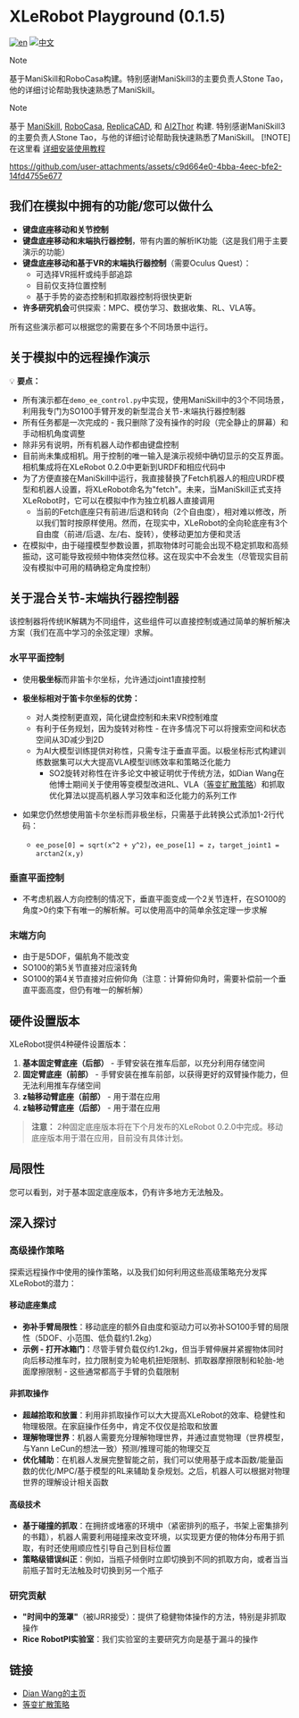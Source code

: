 # XLeRobot Playground (0.1.5)

[![en](https://img.shields.io/badge/lang-en-red.svg)](sim.md)
[![中文](https://img.shields.io/badge/lang-中文-green.svg)](sim_CN.md)

> [!NOTE] 
> 基于ManiSkill和RoboCasa构建。特别感谢ManiSkill3的主要负责人Stone Tao，他的详细讨论帮助我快速熟悉了ManiSkill。

> [!NOTE] 
> 基于 [ManiSkill](https://maniskill.readthedocs.io/en/latest/index.html), [RoboCasa](https://github.com/robocasa/robocasa), [ReplicaCAD](https://aihabitat.org/datasets/replica_cad/), 和 [AI2Thor](https://github.com/allenai/ai2thor) 构建. 特别感谢ManiSkill3的主要负责人Stone Tao，与他的详细讨论帮助我快速熟悉了ManiSkill。
> [!NOTE] 
> 在这里看 [详细安装使用教程](sim_guide_CN.md)

https://github.com/user-attachments/assets/c9d664e0-4bba-4eec-bfe2-14fd4755e677


## 我们在模拟中拥有的功能/您可以做什么

- **键盘底座移动和关节控制** 
- **键盘底座移动和末端执行器控制**，带有内置的解析IK功能（这是我们用于主要演示的功能）
- **键盘底座移动和基于VR的末端执行器控制**（需要Oculus Quest）：
  - 可选择VR摇杆或纯手部追踪
  - 目前仅支持位置控制
  - 基于手势的姿态控制和抓取器控制将很快更新
- **许多研究机会**可供探索：MPC、模仿学习、数据收集、RL、VLA等。

所有这些演示都可以根据您的需要在多个不同场景中运行。

## 关于模拟中的远程操作演示

💡 **要点：**

- 所有演示都在`demo_ee_control.py`中实现，使用ManiSkill中的3个不同场景，利用我专门为SO100手臂开发的新型混合关节-末端执行器控制器
- 所有任务都是一次完成的 - 我只删除了没有操作的时段（完全静止的屏幕）和手动相机角度调整
- 除非另有说明，所有机器人动作都由键盘控制
- 目前尚未集成相机。用于控制的唯一输入是演示视频中确切显示的交互界面。相机集成将在XLeRobot 0.2.0中更新到URDF和相应代码中
- 为了方便直接在ManiSkill中运行，我直接替换了Fetch机器人的相应URDF模型和机器人设置，将XLeRobot命名为"fetch"。未来，当ManiSkill正式支持XLeRobot时，它可以在模拟中作为独立机器人直接调用
  - 当前的Fetch底座只有前进/后退和转向（2个自由度），相对难以修改，所以我们暂时按原样使用。然而，在现实中，XLeRobot的全向轮底座有3个自由度（前进/后退、左/右、旋转），使移动更加方便和灵活
- 在模拟中，由于碰撞模型参数设置，抓取物体时可能会出现不稳定抓取和高频振动，这可能导致视频中物体突然位移。这在现实中不会发生（尽管现实目前没有模拟中可用的精确稳定角度控制）

## 关于混合关节-末端执行器控制器

该控制器将传统IK解耦为不同组件，这些组件可以直接控制或通过简单的解析解决方案（我们在高中学习的余弦定理）求解。

### 水平平面控制
- 使用**极坐标**而非笛卡尔坐标，允许通过joint1直接控制
- **极坐标相对于笛卡尔坐标的优势：**
  - 对人类控制更直观，简化键盘控制和未来VR控制难度
  - 有利于任务规划，因为旋转对称性 - 在许多情况下可以将搜索空间和状态空间从3D减少到2D
  - 为AI大模型训练提供对称性，只需专注于垂直平面。以极坐标形式构建训练数据集可以大大提高VLA模型训练效率和策略泛化能力
    - SO2旋转对称性在许多论文中被证明优于传统方法，如Dian Wang在他博士期间关于使用等变模型改进RL、VLA（[等变扩散策略](https://equidiff.github.io/)）和抓取优化算法以提高机器人学习效率和泛化能力的系列工作

- 如果您仍然想使用笛卡尔坐标而非极坐标，只需基于此转换公式添加1-2行代码：
  - `ee_pose[0] = sqrt(x^2 + y^2)`，`ee_pose[1] = z`，`target_joint1 = arctan2(x,y)`

### 垂直平面控制
- 不考虑机器人方向控制的情况下，垂直平面变成一个2关节连杆，在SO100的角度>0约束下有唯一的解析解。可以使用高中的简单余弦定理一步求解

### 末端方向
- 由于是5DOF，偏航角不能改变
- SO100的第5关节直接对应滚转角
- SO100的第4关节直接对应俯仰角（注意：计算俯仰角时，需要补偿前一个垂直平面高度，但仍有唯一的解析解）

## 硬件设置版本

XLeRobot提供4种硬件设置版本：

1. **基本固定臂底座（后部）** - 手臂安装在推车后部，以充分利用存储空间
2. **固定臂底座（前部）** - 手臂安装在推车前部，以获得更好的双臂操作能力，但无法利用推车存储空间
3. **z轴移动臂底座（前部）** - 用于潜在应用
4. **z轴移动臂底座（后部）** - 用于潜在应用

> **注意：** 2种固定底座版本将在下个月发布的XLeRobot 0.2.0中完成。移动底座版本用于潜在应用，目前没有具体计划。



## 局限性

您可以看到，对于基本固定底座版本，仍有许多地方无法触及。

## 深入探讨

### 高级操作策略

探索远程操作中使用的操作策略，以及我们如何利用这些高级策略充分发挥XLeRobot的潜力：

#### 移动底座集成
- **弥补手臂局限性**：移动底座的额外自由度和驱动力可以弥补SO100手臂的局限性（5DOF、小范围、低负载约1.2kg）
- **示例 - 打开冰箱门**：尽管手臂负载仅约1.2kg，但当手臂伸展并紧握物体同时向后移动推车时，拉力限制变为轮电机扭矩限制、抓取器摩擦限制和轮胎-地面摩擦限制 - 这些通常都高于手臂的负载限制

#### 非抓取操作
- **超越拾取和放置**：利用非抓取操作可以大大提高XLeRobot的效率、稳健性和物理极限。在家庭操作任务中，肯定不仅仅是拾取和放置
- **理解物理世界**：机器人需要充分理解物理世界，并通过直觉物理（世界模型，与Yann LeCun的想法一致）预测/推理可能的物理交互
- **优化辅助**：在机器人发展完整智能之前，我们可以使用基于成本函数/能量函数的优化/MPC/基于模型的RL来辅助复杂规划。之后，机器人可以根据对物理世界的理解设计相关函数

#### 高级技术
- **基于碰撞的抓取**：在拥挤或堵塞的环境中（紧密排列的瓶子，书架上密集排列的书籍），机器人需要利用碰撞来改变环境，以实现更方便的物体分布用于抓取，有时还使用顺应性引导自己到目标位置
- **策略级错误纠正**：例如，当瓶子倾倒时立即切换到不同的抓取方向，或者当当前瓶子暂时无法触及时切换到另一个瓶子

### 研究贡献
- **"时间中的笼罩"**（被IJRR接受）：提供了稳健物体操作的方法，特别是非抓取操作
- **Rice RobotPI实验室**：我们实验室的主要研究方向是基于漏斗的操作

## 链接
- [Dian Wang的主页](https://www.dianwang.io/)
- [等变扩散策略](https://equidiff.github.io/)
